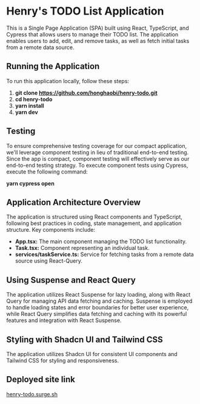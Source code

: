 # Henry's TODO List Application

This is a Single Page Application (SPA) built using React, TypeScript, and Cypress that allows users to manage their TODO list. The application enables users to add, edit, and remove tasks, as well as fetch initial tasks from a remote data source.

## Running the Application

To run this application locally, follow these steps:

1. **git clone https://github.com/honghaobi/henry-todo.git**
1. **cd henry-todo**
1. **yarn install**
1. **yarn dev**


## Testing

To ensure comprehensive testing coverage for our compact application, we'll leverage component testing in lieu of traditional end-to-end testing. Since the app is compact, component testing will effectively serve as our end-to-end testing strategy. To execute component tests using Cypress, execute the following command:

**yarn cypress open**


## Application Architecture Overview

The application is structured using React components and TypeScript, following best practices in coding, state management, and application structure. Key components include:

- **App.tsx:** The main component managing the TODO list functionality.
- **Task.tsx:** Component representing an individual task.
- **services/taskService.ts:** Service for fetching tasks from a remote data source using React-Query.

## Using Suspense and React Query

The application utilizes React Suspense for lazy loading, along with React Query for managing API data fetching and caching. Suspense is employed to handle loading states and error boundaries for better user experience, while React Query simplifies data fetching and caching with its powerful features and integration with React Suspense.


## Styling with Shadcn UI and Tailwind CSS

The application utilizes Shadcn UI for consistent UI components and Tailwind CSS for styling and responsiveness.

## Deployed site link

[henry-todo.surge.sh](https://henry-todo.surge.sh/)